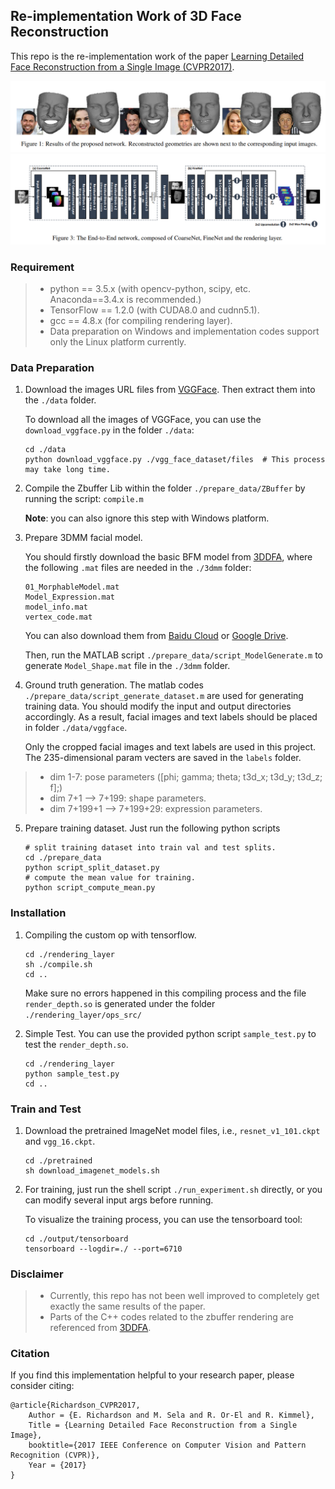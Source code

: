 

## Re-implementation Work of 3D Face Reconstruction

This repo is the re-implementation work of the paper [Learning Detailed Face Reconstruction from a Single Image (CVPR2017)](http://openaccess.thecvf.com/content_cvpr_2017/papers/Richardson_Learning_Detailed_Face_CVPR_2017_paper.pdf).

![results](./paper_info/result_im.png)
![framework](./paper_info/framework.png)

### Requirement

> * python == 3.5.x (with opencv-python, scipy, etc. Anaconda==3.4.x is recommended.)
> * TensorFlow == 1.2.0 (with CUDA8.0 and cudnn5.1).
> * gcc == 4.8.x (for compiling rendering layer).
> * Data preparation on Windows and implementation codes support only the Linux platform currently.


### Data Preparation

1. Download the images URL files from [VGGFace](http://www.robots.ox.ac.uk/~vgg/data/vgg_face/). Then extract them into the `./data` folder.      

    To download all the images of VGGFace, you can use the `download_vggface.py` in the folder `./data`:
	```shell
	cd ./data
	python download_vggface.py ./vgg_face_dataset/files  # This process may take long time.
	```

2. Compile the Zbuffer Lib within the folder `./prepare_data/ZBuffer` by running the script: `compile.m`

    **Note**: you can also ignore this step with Windows platform.

3. Prepare 3DMM facial model.    

    You should firstly download the basic BFM model from [3DDFA](http://www.cbsr.ia.ac.cn/users/xiangyuzhu/projects/3DDFA/main.htm), where the following `.mat` files are needed in the `./3dmm` folder:    
	```shell
	01_MorphableModel.mat
	Model_Expression.mat
	model_info.mat
	vertex_code.mat
	```

    You can also download them from [Baidu Cloud](https://pan.baidu.com/s/1S_mJMFUxc_9FSw4eMGdVKw) or [Google Drive](https://drive.google.com/drive/folders/1b0m7W9SwwZyHqk4XnzEFjdvvsvJbL_TO?usp=sharing).    

    Then, run the MATLAB script `./prepare_data/script_ModelGenerate.m` to generate `Model_Shape.mat` file in the `./3dmm` folder.

4. Ground truth generation. The matlab codes `./prepare_data/script_generate_dataset.m` are used for generating training data. You should modify the input and output directories accordingly. As a result, facial images and text labels should be placed in folder `./data/vggface`.    

    Only the cropped facial images and text labels are used in this project. The 235-dimensional param vecters are saved in the `labels` folder.    
> * dim 1-7: pose parameters ([phi; gamma; theta; t3d_x; t3d_y; t3d_z; f];)    
> * dim 7+1 --> 7+199: shape parameters.    
> * dim 7+199+1 --> 7+199+29: expression parameters.    

5. Prepare training dataset. Just run the following python scripts

	```shell
	# split training dataset into train val and test splits.
	cd ./prepare_data
	python script_split_dataset.py
	# compute the mean value for training.
	python script_compute_mean.py

	```

### Installation

1. Compiling the custom op with tensorflow.    
	```shell
	cd ./rendering_layer
	sh ./compile.sh
	cd ..

	```
    Make sure no errors happened in this compiling process and the file `render_depth.so` is generated under the folder `./rendering_layer/ops_src/`

2. Simple Test. You can use the provided python script `sample_test.py` to test the `render_depth.so`.   
	```shell
	cd ./rendering_layer
	python sample_test.py
	cd ..
	```

### Train and Test

1. Download the pretrained ImageNet model files, i.e., `resnet_v1_101.ckpt` and `vgg_16.ckpt`.

	```shell
	cd ./pretrained
	sh download_imagenet_models.sh
	```

2. For training, just run the shell script `./run_experiment.sh` directly, or you can modify several input args before running.

    To visualize the training process, you can use the tensorboard tool:  
	
	```shell
	cd ./output/tensorboard
	tensorboard --logdir=./ --port=6710
	```

### Disclaimer

> * Currently, this repo has not been well improved to completely get exactly the same results of the paper.
> * Parts of the C++ codes related to the zbuffer rendering are referenced from [3DDFA](http://www.cbsr.ia.ac.cn/users/xiangyuzhu/projects/3DDFA/main.htm).
    

### Citation
If you find this implementation helpful to your research paper, please consider citing:

	@article{Richardson_CVPR2017,
	    Author = {E. Richardson and M. Sela and R. Or-El and R. Kimmel},
	    Title = {Learning Detailed Face Reconstruction from a Single Image},
	    booktitle={2017 IEEE Conference on Computer Vision and Pattern Recognition (CVPR)},
	    Year = {2017}
	}
